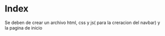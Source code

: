 # Index
Se deben de crear un archivo html, css y js( para la creracion del navbar) y la pagina de inicio
